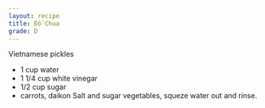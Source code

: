 ```yaml
---
layout: recipe
title: Đồ Chua
grade: D
---
```

<!-- stub -->
Vietnamese pickles
<!-- endstub -->

- 1 cup water
- 1 1/4 cup white vinegar
- 1/2 cup sugar
- carrots, daikon
Salt and sugar vegetables, squeze water out and rinse.

